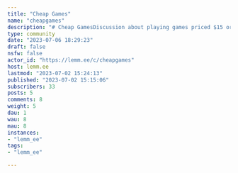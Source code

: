```yaml
---
title: "Cheap Games" 
name: "cheapgames"
description: "# Cheap GamesDiscussion about playing games priced $15 or less,Free/Donation-ware is great too!For Piracy there are other communities.Common sources are [Itch.io](itch.io) and  [Google Play](https://play.google.com/store/games?device=tablet&hl=en_US&gl=US)## Rules- Be nice- Be honest- Posts are PG-13 ; *The game doesn't have to be*- One game per topic- One topic per game## Creating a PostTry to use the game name as the title.  Try to avoid posting links, but linking in the post content is good.  ## CommentsThe goal is to have one topic per game, and share information and play experiences.  Comments are a good place to link to outside articles, videos, Twitch, etc. *My first time making a Lemmy community; expect things to evolve***___**"
type: community
date: "2023-07-06 18:29:23"
draft: false
nsfw: false
actor_id: "https://lemm.ee/c/cheapgames"
host: lemm.ee
lastmod: "2023-07-02 15:24:13"
published: "2023-07-02 15:15:06"
subscribers: 33
posts: 5
comments: 8
weight: 5
dau: 1
wau: 8
mau: 8
instances:
- "lemm_ee"
tags: 
- "lemm_ee"

---
```

